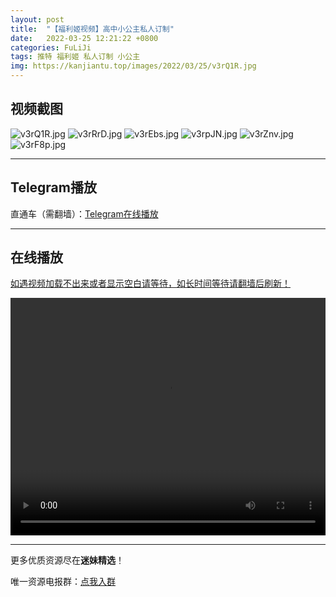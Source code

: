 ```yaml
---
layout: post
title:  "【福利姬视频】高中小公主私人订制"
date:   2022-03-25 12:21:22 +0800
categories: FuLiJi
tags: 推特 福利姬 私人订制 小公主
img: https://kanjiantu.top/images/2022/03/25/v3rQ1R.jpg
---
```



## 视频截图

![v3rQ1R.jpg](https://kanjiantu.top/images/2022/03/25/v3rQ1R.jpg)
![v3rRrD.jpg](https://kanjiantu.top/images/2022/03/25/v3rRrD.jpg)
![v3rEbs.jpg](https://kanjiantu.top/images/2022/03/25/v3rEbs.jpg)
![v3rpJN.jpg](https://kanjiantu.top/images/2022/03/25/v3rpJN.jpg)
![v3rZnv.jpg](https://kanjiantu.top/images/2022/03/25/v3rZnv.jpg)
![v3rF8p.jpg](https://kanjiantu.top/images/2022/03/25/v3rF8p.jpg)

* * *
## Telegram播放

直通车（需翻墙）：[Telegram在线播放](https://t.me/mimeijingxuan/330)

* * *
## 在线播放
<u>如遇视频加载不出来或者显示空白请等待，如长时间等待请翻墙后刷新！</u>
<center><video src="https://cdn.publer.io/uploads/videos/623d45bbdb279761fe397964/9ed013f06dbed4e4c31dcc58b689583c.mp4" width="100%" height="380px" controls="controls"></video></center>


* * *
更多优质资源尽在**迷妹精选**！

唯一资源电报群：[点我入群](https://t.me/mimeijingxuan)


